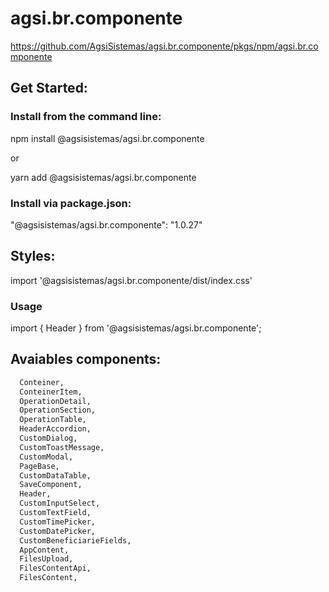# agsi.br.componente

https://github.com/AgsiSistemas/agsi.br.componente/pkgs/npm/agsi.br.componente

## Get Started:

### Install from the command line:

npm install @agsisistemas/agsi.br.componente

or

yarn add @agsisistemas/agsi.br.componente

### Install via package.json:

"@agsisistemas/agsi.br.componente": "1.0.27"

## Styles:

import '@agsisistemas/agsi.br.componente/dist/index.css'

### Usage

import { Header } from '@agsisistemas/agsi.br.componente';

## Avaiables components:

```python
  Conteiner,
  ConteinerItem,
  OperationDetail,
  OperationSection,
  OperationTable,
  HeaderAccordion,
  CustomDialog,
  CustomToastMessage,
  CustomModal,
  PageBase,
  CustomDataTable,
  SaveComponent,
  Header,
  CustomInputSelect,
  CustomTextField,
  CustomTimePicker,
  CustomDatePicker,
  CustomBeneficiarieFields,
  AppContent,
  FilesUpload,
  FilesContentApi,
  FilesContent,
```
